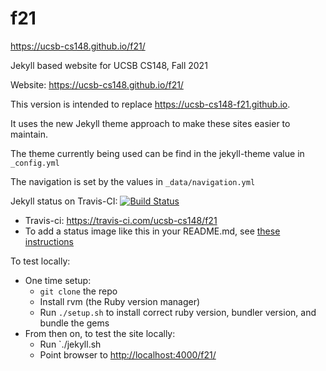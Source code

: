 # f21

https://ucsb-cs148.github.io/f21/

Jekyll based website for UCSB CS148, Fall 2021

Website: <https://ucsb-cs148.github.io/f21/>

This version is intended to replace <https://ucsb-cs148-f21.github.io>.

It uses the new Jekyll theme approach to make these sites easier to maintain.

The theme currently being used can be find in the jekyll-theme value
in `_config.yml`

The navigation is set by the values in `_data/navigation.yml`

Jekyll status on Travis-CI: [![Build Status](https://travis-ci.com/ucsb-cs48/f21.svg?branch=master)](https://travis-ci.com/ucsb-cs148/f21)

* Travis-ci: https://travis-ci.com/ucsb-cs148/f21
* To add a status image like this in your README.md, see [these instructions](https://docs.travis-ci.com/user/status-images/)

To test locally:
* One time setup:
    * `git clone` the repo
    * Install rvm (the Ruby version manager)
    * Run `./setup.sh` to install correct ruby version, bundler version, and bundle the gems
* From then on, to test the site locally:
    * Run `./jekyll.sh
    * Point browser to <http://localhost:4000/f21/>


